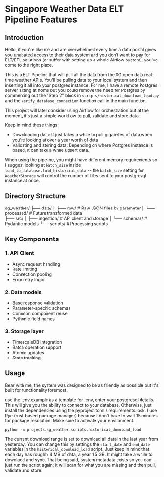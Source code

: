 # Singapore Weather Data ELT Pipeline Features

## Introduction

Hello, if you're like me and are overwhelmed every time a data portal gives you unabated access to their data system and you don't want to pay for ELT/ETL solutions (or suffer with setting up a whole Airflow system), you've come to the right place.

This is a ELT Pipeline that will pull all the data from the SG open data real-time weather APIs. You'll be pulling data to your local system and then inserting it all into your postgres instance. For me, I have a remote Postgres server sitting at home but you could remove the need for Postgres by commenting out the "Step 2" block in `scripts/historical_download_load.py` and the `verify_database_connection` function call in the main function.

This project will later consider using Airflow for orchestration but at the moment, it's just a simple workflow to pull, validate and store data.

Keep in mind these things:

- Downloading data: It just takes a while to pull gigabytes of data when you're looking at over a year worth of data
- Validating and storing data: Depending on where Postgres instance is based, it can take a while upsert data.

When using the pipeline, you might have different memory requirements so I suggest looking at `batch_size` inside `load_to_database.load_historical_data` -- the `batch_size` setting for `WeatherStorage` will control the number of files sent to your postgresql instance at once.

## Directory Structure

sg_weather/
├── data/
│ ├── raw/ # Raw JSON files by parameter
│ └── processed/ # Future transformed data  
├── src/
│ ├── ingestion/ # API client and storage
│ └── schemas/ # Pydantic models
└── scripts/ # Processing scripts

## Key Components

### 1. API Client

- Async request handling
- Rate limiting
- Connection pooling
- Error retry logic

### 2. Data models

- Base response validation
- Parameter-specific schemas
- Common component reuse
- Pythonic field names

### 3. Storage layer

- TimescaleDB integration
- Batch operation support
- Atomic updates
- State tracking

## Usage

Bear with me, the system was designed to be as friendly as possible but it's built for functionality foremost.

use the .env.example as a template for .env, enter your postgresql details. This will give you the ability to connect to your database. Otherwise, just install the dependencies using the pyproject.toml / requirements.lock. I use Rye (rust-based package manager) because I don't have to wait 15 minutes for package resolution. Make sure to activate your environment.

```
python -m projects.sg_weather.scripts.historical_download_load
```

The current download range is set to download all data in the last year from yesterday. You can change this by settings the `start_date` and `end_date` variables in the `historical_download_load` script. Just keep in mind that each day has roughly 4 MB of data, a year 1.5 GB. It might take a while to downlaod and sync. That being said, system metadata exists so you can just run the script again; it will scan for what you are missing and then pull, validate and store.
